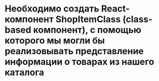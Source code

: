 # Необходимо создать React-компонент ShopItemClass (class-based компонент), с помощью которого мы могли бы реализовывать представление информации о товарах из нашего каталога
